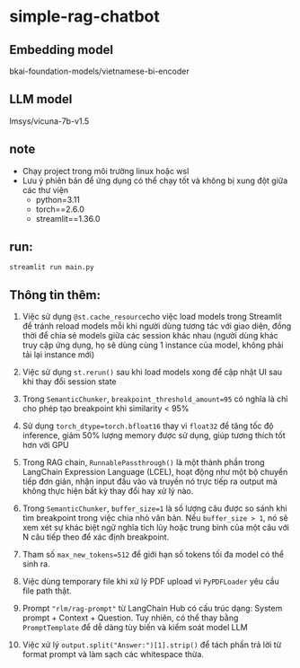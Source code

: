 # simple-rag-chatbot

## Embedding model
bkai-foundation-models/vietnamese-bi-encoder

## LLM model
lmsys/vicuna-7b-v1.5

## note
- Chạy project trong môi trường linux hoặc wsl
- Lưu ý phiên bản để ứng dụng có thể chạy tốt và không bị xung đột giữa các thư viện
  + python=3.11
  + torch==2.6.0
  + streamlit==1.36.0

## run:
```commandline
streamlit run main.py
```

## Thông tin thêm:
1. Việc sử dụng ``` @st.cache_resource ```cho việc load models trong Streamlit để tránh reload models mỗi khi người dùng tương tác với giao diện, đồng thời để chia sẻ models giữa các session khác nhau (người dùng khác truy cập ứng dụng, họ sẽ dùng cùng 1 instance của model, không phải tải lại instance mới)

2. Việc sử dụng ```st.rerun()``` sau khi load models xong để cập nhật UI sau khi thay đổi session state

3. Trong ```SemanticChunker```, ```breakpoint_threshold_amount=95``` có nghĩa là chỉ cho phép tạo breakpoint khi similarity < 95%

4. Sử dụng ``` torch_dtype=torch.bfloat16 ``` thay vì ```float32``` để tăng tốc độ inference, giảm 50% lượng memory được sử dụng, giúp tương thích tốt hơn với GPU

5. Trong RAG chain, ``` RunnablePassthrough() ``` là một thành phần trong LangChain Expression Language (LCEL), hoạt động như một bộ chuyển tiếp đơn giản, nhận input đầu vào và truyền nó trực tiếp ra output mà không thực hiện bất kỳ thay đổi hay xử lý nào.

6. Trong ```SemanticChunker```, ```buffer_size=1``` là số lượng câu được so sánh khi tìm breakpoint trong việc chia nhỏ văn bản. Nếu ```buffer_size > 1```, nó sẽ xem xét sự khác biệt ngữ nghĩa tích lũy  hoặc trung bình của một câu với N câu tiếp theo để xác định breakpoint.

7. Tham số ```max_new_tokens=512``` để giới hạn số tokens tối đa model có thể sinh ra.

8. Việc dùng temporary file khi xử lý PDF upload vì ```PyPDFLoader``` yêu cầu file path thật.

9. Prompt ```"rlm/rag-prompt"``` từ LangChain Hub có cấu trúc dạng: System prompt + Context + Question. Tuy nhiên, có thể thay bằng ```PromptTemplate``` để dễ dàng tùy biến và kiểm soát model LLM

10. Việc xử lý ```output.split("Answer:")[1].strip()``` để tách phần trả lời từ format prompt và làm sạch các whitespace thừa.